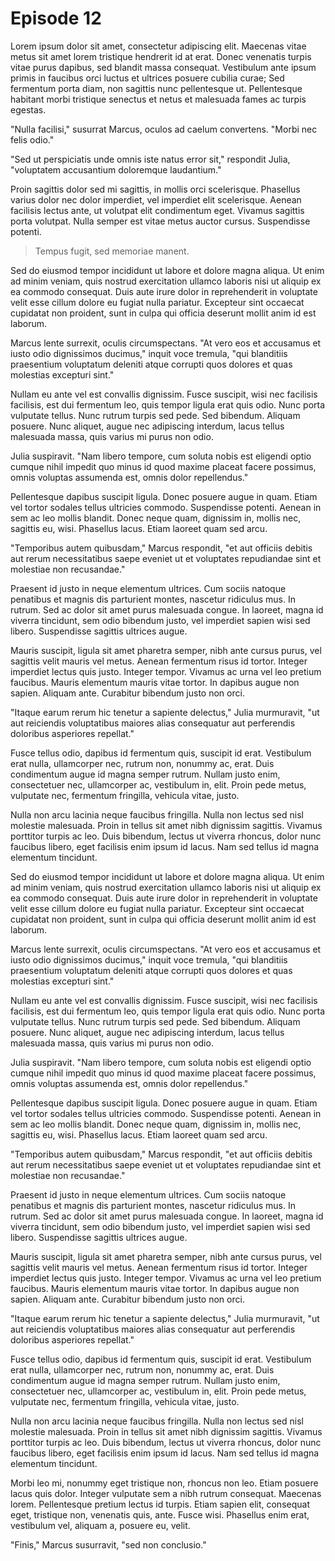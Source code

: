 # Episode 12

Lorem ipsum dolor sit amet, consectetur adipiscing elit. Maecenas vitae metus sit amet lorem tristique hendrerit id at erat. Donec venenatis turpis vitae purus dapibus, sed blandit massa consequat. Vestibulum ante ipsum primis in faucibus orci luctus et ultrices posuere cubilia curae; Sed fermentum porta diam, non sagittis nunc pellentesque ut. Pellentesque habitant morbi tristique senectus et netus et malesuada fames ac turpis egestas.

"Nulla facilisi," susurrat Marcus, oculos ad caelum convertens. "Morbi nec felis odio."

"Sed ut perspiciatis unde omnis iste natus error sit," respondit Julia, "voluptatem accusantium doloremque laudantium."

Proin sagittis dolor sed mi sagittis, in mollis orci scelerisque. Phasellus varius dolor nec dolor imperdiet, vel imperdiet elit scelerisque. Aenean facilisis lectus ante, ut volutpat elit condimentum eget. Vivamus sagittis porta volutpat. Nulla semper est vitae metus auctor cursus. Suspendisse potenti.

> Tempus fugit, sed memoriae manent.

Sed do eiusmod tempor incididunt ut labore et dolore magna aliqua. Ut enim ad minim veniam, quis nostrud exercitation ullamco laboris nisi ut aliquip ex ea commodo consequat. Duis aute irure dolor in reprehenderit in voluptate velit esse cillum dolore eu fugiat nulla pariatur. Excepteur sint occaecat cupidatat non proident, sunt in culpa qui officia deserunt mollit anim id est laborum.

Marcus lente surrexit, oculis circumspectans. "At vero eos et accusamus et iusto odio dignissimos ducimus," inquit voce tremula, "qui blanditiis praesentium voluptatum deleniti atque corrupti quos dolores et quas molestias excepturi sint."

Nullam eu ante vel est convallis dignissim. Fusce suscipit, wisi nec facilisis facilisis, est dui fermentum leo, quis tempor ligula erat quis odio. Nunc porta vulputate tellus. Nunc rutrum turpis sed pede. Sed bibendum. Aliquam posuere. Nunc aliquet, augue nec adipiscing interdum, lacus tellus malesuada massa, quis varius mi purus non odio.

Julia suspiravit. "Nam libero tempore, cum soluta nobis est eligendi optio cumque nihil impedit quo minus id quod maxime placeat facere possimus, omnis voluptas assumenda est, omnis dolor repellendus."

Pellentesque dapibus suscipit ligula. Donec posuere augue in quam. Etiam vel tortor sodales tellus ultricies commodo. Suspendisse potenti. Aenean in sem ac leo mollis blandit. Donec neque quam, dignissim in, mollis nec, sagittis eu, wisi. Phasellus lacus. Etiam laoreet quam sed arcu.

"Temporibus autem quibusdam," Marcus respondit, "et aut officiis debitis aut rerum necessitatibus saepe eveniet ut et voluptates repudiandae sint et molestiae non recusandae."

Praesent id justo in neque elementum ultrices. Cum sociis natoque penatibus et magnis dis parturient montes, nascetur ridiculus mus. In rutrum. Sed ac dolor sit amet purus malesuada congue. In laoreet, magna id viverra tincidunt, sem odio bibendum justo, vel imperdiet sapien wisi sed libero. Suspendisse sagittis ultrices augue.

Mauris suscipit, ligula sit amet pharetra semper, nibh ante cursus purus, vel sagittis velit mauris vel metus. Aenean fermentum risus id tortor. Integer imperdiet lectus quis justo. Integer tempor. Vivamus ac urna vel leo pretium faucibus. Mauris elementum mauris vitae tortor. In dapibus augue non sapien. Aliquam ante. Curabitur bibendum justo non orci.

"Itaque earum rerum hic tenetur a sapiente delectus," Julia murmuravit, "ut aut reiciendis voluptatibus maiores alias consequatur aut perferendis doloribus asperiores repellat."

Fusce tellus odio, dapibus id fermentum quis, suscipit id erat. Vestibulum erat nulla, ullamcorper nec, rutrum non, nonummy ac, erat. Duis condimentum augue id magna semper rutrum. Nullam justo enim, consectetuer nec, ullamcorper ac, vestibulum in, elit. Proin pede metus, vulputate nec, fermentum fringilla, vehicula vitae, justo.

Nulla non arcu lacinia neque faucibus fringilla. Nulla non lectus sed nisl molestie malesuada. Proin in tellus sit amet nibh dignissim sagittis. Vivamus porttitor turpis ac leo. Duis bibendum, lectus ut viverra rhoncus, dolor nunc faucibus libero, eget facilisis enim ipsum id lacus. Nam sed tellus id magna elementum tincidunt.

Sed do eiusmod tempor incididunt ut labore et dolore magna aliqua. Ut enim ad minim veniam, quis nostrud exercitation ullamco laboris nisi ut aliquip ex ea commodo consequat. Duis aute irure dolor in reprehenderit in voluptate velit esse cillum dolore eu fugiat nulla pariatur. Excepteur sint occaecat cupidatat non proident, sunt in culpa qui officia deserunt mollit anim id est laborum.

Marcus lente surrexit, oculis circumspectans. "At vero eos et accusamus et iusto odio dignissimos ducimus," inquit voce tremula, "qui blanditiis praesentium voluptatum deleniti atque corrupti quos dolores et quas molestias excepturi sint."

Nullam eu ante vel est convallis dignissim. Fusce suscipit, wisi nec facilisis facilisis, est dui fermentum leo, quis tempor ligula erat quis odio. Nunc porta vulputate tellus. Nunc rutrum turpis sed pede. Sed bibendum. Aliquam posuere. Nunc aliquet, augue nec adipiscing interdum, lacus tellus malesuada massa, quis varius mi purus non odio.

Julia suspiravit. "Nam libero tempore, cum soluta nobis est eligendi optio cumque nihil impedit quo minus id quod maxime placeat facere possimus, omnis voluptas assumenda est, omnis dolor repellendus."

Pellentesque dapibus suscipit ligula. Donec posuere augue in quam. Etiam vel tortor sodales tellus ultricies commodo. Suspendisse potenti. Aenean in sem ac leo mollis blandit. Donec neque quam, dignissim in, mollis nec, sagittis eu, wisi. Phasellus lacus. Etiam laoreet quam sed arcu.

"Temporibus autem quibusdam," Marcus respondit, "et aut officiis debitis aut rerum necessitatibus saepe eveniet ut et voluptates repudiandae sint et molestiae non recusandae."

Praesent id justo in neque elementum ultrices. Cum sociis natoque penatibus et magnis dis parturient montes, nascetur ridiculus mus. In rutrum. Sed ac dolor sit amet purus malesuada congue. In laoreet, magna id viverra tincidunt, sem odio bibendum justo, vel imperdiet sapien wisi sed libero. Suspendisse sagittis ultrices augue.

Mauris suscipit, ligula sit amet pharetra semper, nibh ante cursus purus, vel sagittis velit mauris vel metus. Aenean fermentum risus id tortor. Integer imperdiet lectus quis justo. Integer tempor. Vivamus ac urna vel leo pretium faucibus. Mauris elementum mauris vitae tortor. In dapibus augue non sapien. Aliquam ante. Curabitur bibendum justo non orci.

"Itaque earum rerum hic tenetur a sapiente delectus," Julia murmuravit, "ut aut reiciendis voluptatibus maiores alias consequatur aut perferendis doloribus asperiores repellat."

Fusce tellus odio, dapibus id fermentum quis, suscipit id erat. Vestibulum erat nulla, ullamcorper nec, rutrum non, nonummy ac, erat. Duis condimentum augue id magna semper rutrum. Nullam justo enim, consectetuer nec, ullamcorper ac, vestibulum in, elit. Proin pede metus, vulputate nec, fermentum fringilla, vehicula vitae, justo.

Nulla non arcu lacinia neque faucibus fringilla. Nulla non lectus sed nisl molestie malesuada. Proin in tellus sit amet nibh dignissim sagittis. Vivamus porttitor turpis ac leo. Duis bibendum, lectus ut viverra rhoncus, dolor nunc faucibus libero, eget facilisis enim ipsum id lacus. Nam sed tellus id magna elementum tincidunt.

Morbi leo mi, nonummy eget tristique non, rhoncus non leo. Etiam posuere lacus quis dolor. Integer vulputate sem a nibh rutrum consequat. Maecenas lorem. Pellentesque pretium lectus id turpis. Etiam sapien elit, consequat eget, tristique non, venenatis quis, ante. Fusce wisi. Phasellus enim erat, vestibulum vel, aliquam a, posuere eu, velit.

"Finis," Marcus susurravit, "sed non conclusio."
